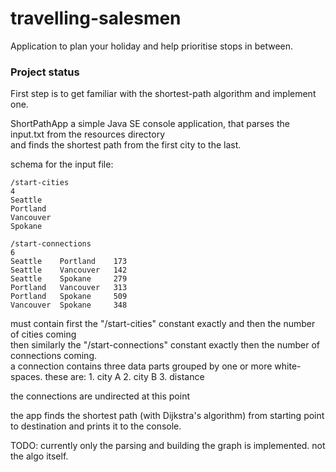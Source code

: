 # travelling-salesmen
Application to plan your holiday and help prioritise stops in between.

### Project status
First step is to get familiar with the shortest-path algorithm and implement one.

ShortPathApp a simple Java SE console application, that parses the input.txt from the resources directory <br>
and finds the shortest path from the first city to the last.

schema for the input file:

```
/start-cities
4
Seattle
Portland
Vancouver
Spokane

/start-connections
6
Seattle    Portland    173
Seattle    Vancouver   142
Seattle    Spokane     279
Portland   Vancouver   313
Portland   Spokane     509
Vancouver  Spokane     348
```

must contain first the "/start-cities" constant exactly and then the number of cities coming <br>
then similarly the "/start-connections" constant exactly then the number of connections coming. <br>
a connection contains three data parts grouped by one or more white-spaces. these are: 1. city A 2. city B 3. distance <br>

the connections are undirected at this point <br>

the app finds the shortest path (with Dijkstra's algorithm) from starting point to destination and prints it to the console.

TODO: currently only the parsing and building the graph is implemented. not the algo itself.